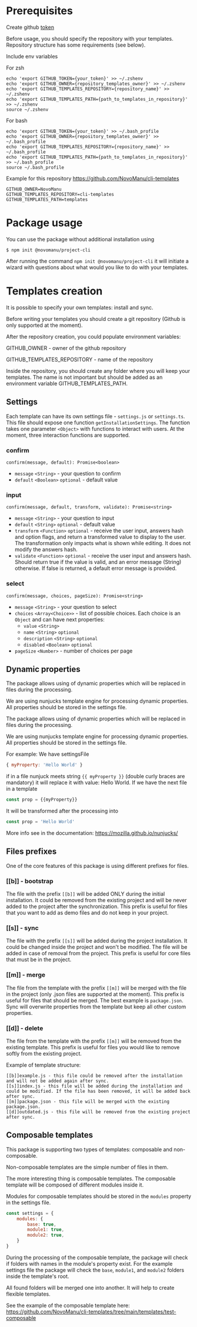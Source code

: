 # Prerequisites
Create github [token](https://docs.github.com/en/rest/guides/getting-started-with-the-rest-api#authentication)

Before usage, you should specify the repository with your templates.
Repository structure has some requirements (see below).

Include env variables

For zsh
```
echo 'export GITHUB_TOKEN={your_token}' >> ~/.zshenv
echo 'export GITHUB_OWNER={repository_templates_owner}' >> ~/.zshenv
echo 'export GITHUB_TEMPLATES_REPOSITORY={repository_name}' >> ~/.zshenv
echo 'export GITHUB_TEMPLATES_PATH={path_to_templates_in_repository}' >> ~/.zshenv
source ~/.zshenv
```

For bash
```
echo 'export GITHUB_TOKEN={your_token}' >> ~/.bash_profile
echo 'export GITHUB_OWNER={repository_templates_owner}' >> ~/.bash_profile
echo 'export GITHUB_TEMPLATES_REPOSITORY={repository_name}' >> ~/.bash_profile
echo 'export GITHUB_TEMPLATES_PATH={path_to_templates_in_repository}' >> ~/.bash_profile
source ~/.bash_profile
```

Example for this repository https://github.com/NovoManu/cli-templates

```
GITHUB_OWNER=NovoManu
GITHUB_TEMPLATES_REPOSITORY=cli-templates
GITHUB_TEMPLATES_PATH=templates
```

# Package usage

You can use the package without additional installation using

```
$ npm init @novomanu/project-cli
```

After running the command `npm init @novomanu/project-cli` it will initiate a wizard with questions about what would you like to do with your templates.

# Templates creation
It is possible to specify your own templates: install and sync.

Before writing your templates you should create a git repository (Github is only supported at the moment).

After the repository creation, you could populate environment variables:

GITHUB_OWNER - owner of the github repository

GITHUB_TEMPLATES_REPOSITORY - name of the repository

Inside the repository, you should create any folder where you will keep your templates. The name is not important but should be added as an environment variable GITHUB_TEMPLATES_PATH.

## Settings
Each template can have its own settings file - `settings.js` or `settings.ts`.
This file should expose one function `getInstallationSettings`.
The function takes one parameter `<Object>` with functions to interact with users.
At the moment, three interaction functions are supported.

### confirm

`confirm(message, default): Promise<boolean>`

* `message` `<String>` - your question to confirm
* `default` `<Boolean>` `optional` - default value

### input

`confirm(message, default, transform, validate): Promise<string>`

* `message` `<String>` - your question to input
* `default` `<String>` `optional` - default value
* `transform` `<Function>` `optional` - receive the user input, answers hash and option flags, and return a transformed value to display to the user. The transformation only impacts what is shown while editing. It does not modify the answers hash.
* `validate` `<Function>` `optional` - receive the user input and answers hash. Should return true if the value is valid, and an error message (String) otherwise. If false is returned, a default error message is provided.

### select

`confirm(message, choices, pageSize): Promise<string>`

* `message` `<String>` - your question to select
* `choices` `<Array<Choice>>` - list of possible choices. Each choice is an `Object` and can have next properties:
  * `value` `<String>`
  * `name` `<String>` `optional`
  * `description` `<String>` `optional`
  * `disabled` `<Boolean>` `optional`
* `pageSize` `<Number>` - number of choices per page

## Dynamic properties
The package allows using of dynamic properties which will be replaced in files during the processing.

We are using nunjucks template engine for processing dynamic properties.
All properties should be stored in the settings file.

The package allows using of dynamic properties which will be replaced in files during the processing.

We are using nunjucks template engine for processing dynamic properties.
All properties should be stored in the settings file.

For example:
We have settingsFile
```javascript
{ myProperty: 'Hello World' }
```
if in a file nunjuck meets string `{{ myProperty }}` (double curly braces are mandatory) it will replace it with value: Hello World.
If we have the next file in a template
```javascript
const prop = {{myProperty}}
```
It will be transformed after the processing into
```javascript
const prop = 'Hello World'
```

More info see in the documentation: https://mozilla.github.io/nunjucks/

## Files prefixes

One of the core features of this package is using different prefixes for files.

### [[b]] - bootstrap

The file with the prefix `[[b]]` will be added ONLY during the initial installation.
It could be removed from the existing project and will be never added to the project after the synchronization.
This prefix is useful for files that you want to add as demo files and do not keep in your project.

### [[s]] - sync
The file with the prefix `[[s]]` will be added during the project installation.
It could be changed inside the project and won't be modified. The file will be added in case of removal from the project.
This prefix is useful for core files that must be in the project.

### [[m]] - merge
The file from the template with the prefix `[[m]]` will be merged with the file in the project (only .json files are supported at the moment).
This prefix is useful for files that should be merged. The best example is `package.json`.
Sync will overwrite properties from the template but keep all other custom properties.

### [[d]] - delete
The file from the template with the prefix `[[m]]` will be removed from the existing template.
This prefix is useful for files you would like to remove softly from the existing project.

Example of template structure:
```
[[b]]example.js - this file could be removed after the installation and will not be added again after sync.
[[s]]index.js - this file will be added during the installation and could be modified. If the file has been removed, it will be added back after sync.
[[m]]package.json - this file will be merged with the existing package.json.
[[d]]outdated.js - this file will be removed from the existing project after sync.
```

## Composable templates
This package is supporting two types of templates: composable and non-composable.

Non-composable templates are the simple number of files in them.

The more interesting thing is composable templates. The composable template will be composed of different modules inside it.

Modules for composable templates should be stored in the `modules` property in the settings file.
```javascript
const settings = {
	modules: {
		base: true,
        module1: true,
        module2: true,
    }
}
```
During the processing of the composable template, the package will check if folders with names in the module's property exist.
For the example settings file the package will check the `base`, `module1`, and `module2` folders inside the template's root.

All found folders will be merged one into another. It will help to create flexible templates.

See the example of the composable template here: https://github.com/NovoManu/cli-templates/tree/main/templates/test-composable
